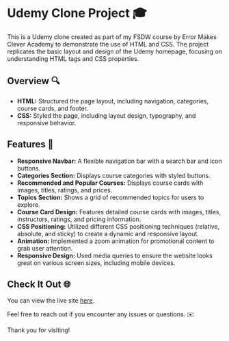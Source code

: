 # Udemy Clone Project 🎓

This is a Udemy clone created as part of my FSDW course by Error Makes Clever Academy to demonstrate the use of HTML and CSS. The project replicates the basic layout and design of the Udemy homepage, focusing on understanding HTML tags and CSS properties.

## Overview 🔍

- **HTML:** Structured the page layout, including navigation, categories, course cards, and footer. 
- **CSS:** Styled the page, including layout design, typography, and responsive behavior. 

## Features 🌟

- **Responsive Navbar:** A flexible navigation bar with a search bar and icon buttons. 
- **Categories Section:** Displays course categories with styled buttons. 
- **Recommended and Popular Courses:** Displays course cards with images, titles, ratings, and prices. 
- **Topics Section:** Shows a grid of recommended topics for users to explore. 
- **Course Card Design:** Features detailed course cards with images, titles, instructors, ratings, and pricing information. 
- **CSS Positioning:** Utilized different CSS positioning techniques (relative, absolute, and sticky) to create a dynamic and responsive layout. 
- **Animation:** Implemented a zoom animation for promotional content to grab user attention. 
- **Responsive Design:** Used media queries to ensure the website looks great on various screen sizes, including mobile devices. 

## Check It Out 🌐

You can view the live site [here](https://krishna-govarthini.github.io/udemy-clone/). 

Feel free to reach out if you encounter any issues or questions. ✉️

Thank you for visiting! 
